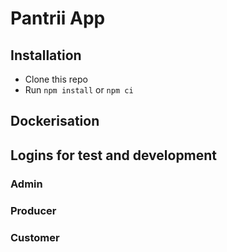# Pantrii App

## Installation

 - Clone this repo
 - Run `npm install` or `npm ci`

## Dockerisation

## Logins for test and development
### Admin
### Producer
### Customer